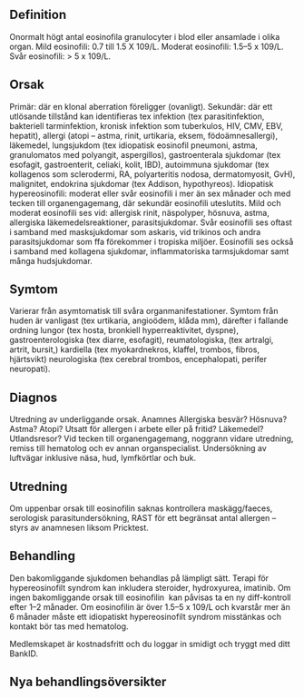 ## Definition

Onormalt högt antal eosinofila granulocyter i blod eller ansamlade i olika organ. Mild eosinofili: 0.7 till 1.5 X 109/L. Moderat eosinofili: 1.5–5 x 109/L. Svår eosinofili: > 5 x 109/L.

## Orsak

Primär: där en klonal aberration föreligger (ovanligt).
Sekundär: där ett utlösande tillstånd kan identifieras tex infektion (tex parasitinfektion, bakteriell tarminfektion, kronisk infektion som tuberkulos, HIV, CMV, EBV, hepatit), allergi (atopi – astma, rinit, urtikaria, eksem, födoämnesallergi), läkemedel, lungsjukdom (tex idiopatisk eosinofil pneumoni, astma, granulomatos med polyangit, aspergillos), gastroenterala sjukdomar (tex esofagit, gastroenterit, celiaki, kolit, IBD), autoimmuna sjukdomar (tex kollagenos som sclerodermi, RA, polyarteritis nodosa, dermatomyosit, GvH), malignitet, endokrina sjukdomar (tex Addison, hypothyreos).
Idiopatisk hypereosinofili: moderat eller svår eosinofili i mer än sex månader och med tecken till organengagemang, där sekundär eosinofili uteslutits.
Mild och moderat eosinofili ses vid: allergisk rinit, näspolyper, hösnuva, astma, allergiska läkemedelsreaktioner, parasitsjukdomar. Svår eosinofili ses oftast i samband med masksjukdomar som askaris, vid trikinos och andra parasitsjukdomar som ffa förekommer i tropiska miljöer.
Eosinofili ses också i samband med kollagena sjukdomar, inflammatoriska tarmsjukdomar samt många hudsjukdomar.

## Symtom

Varierar från asymtomatisk till svåra organmanifestationer. Symtom från huden är vanligast (tex urtikaria, angioödem, klåda mm), därefter i fallande ordning lungor (tex hosta, bronkiell hyperreaktivitet, dyspne), gastroenterologiska (tex diarre, esofagit), reumatologiska, (tex artralgi, artrit, bursit,) kardiella (tex myokardnekros, klaffel, trombos, fibros, hjärtsvikt) neurologiska (tex cerebral trombos, encephalopati, perifer neuropati).

## Diagnos

Utredning av underliggande orsak.
Anamnes Allergiska besvär? Hösnuva? Astma? Atopi? Utsatt för allergen i arbete eller på fritid? Läkemedel? Utlandsresor? Vid tecken till organengagemang, noggrann vidare utredning, remiss till hematolog och ev annan organspecialist. Undersökning av luftvägar inklusive näsa, hud, lymfkörtlar och buk.

## Utredning

Om uppenbar orsak till eosinofilin saknas kontrollera maskägg/faeces, serologisk parasitundersökning, RAST för ett begränsat antal allergen – styrs av anamnesen liksom Pricktest.

## Behandling

Den bakomliggande sjukdomen behandlas på lämpligt sätt. Terapi för hypereosinofilt syndrom kan inkludera steroider, hydroxyurea, imatinib. Om ingen bakomliggande orsak till eosinofilin  kan påvisas ta en ny diff-kontroll efter 1–2 månader. Om eosinofilin är över 1.5–5 x 109/L och kvarstår mer än 6 månader måste ett idiopatiskt hypereosinofilt syndrom misstänkas och kontakt bör tas med hematolog.


Medlemskapet är kostnadsfritt och du loggar in smidigt och tryggt med ditt BankID.

## Nya behandlingsöversikter

